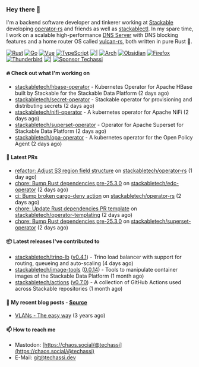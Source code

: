 ### Hey there 👋

I'm a backend software developer and tinkerer working at [Stackable][stackable] developing
[operator-rs][op-rs] and friends as well as [stackablectl][sctl]. In my spare time, I work
on a scalable high-performance [DNS Server][portal] with DNS blocking features and a home
router OS called [vulcan-rs][vulcan], both written in pure Rust 🦀.

[sctl]: https://github.com/stackabletech/stackable-cockpit
[op-rs]: https://github.com/stackabletech/operator-rs
[stackable]: https://github.com/stackabletech
[portal]: https://github.com/portal-rs/portal
[vulcan]: https://github.com/vulcan-rs

[![Rust](https://img.shields.io/badge/-Rust-141414?style=flat&logo=rust&logoColor=%23f97f39)](https://www.rust-lang.org/)
[![Go](https://img.shields.io/badge/-Go-141414?style=flat&logo=go&logoColor=%23f97f39)](https://go.dev/)
[![Vue](https://img.shields.io/badge/-Vue-141414?style=flat&logo=vuedotjs&logoColor=%23f97f39)](https://vuejs.org/)
[![TypeScript](https://img.shields.io/badge/-TypeScript-141414?style=flat&logo=typescript&logoColor=%23f97f39)](https://www.typescriptlang.org/)
![|](https://img.shields.io/badge/-%7C-141414?style=flat&logoColor=%23f97f39)
[![Arch](https://img.shields.io/badge/-Arch-141414?style=flat&logo=archlinux&logoColor=%23f97f39)](https://archlinux.org/)
[![Obsidian](https://img.shields.io/badge/-Obsidian-141414?style=flat&logo=obsidian&logoColor=%23f97f39)](https://obsidian.md/)
[![Firefox](https://img.shields.io/badge/-Firefox-141414?style=flat&logo=firefox&logoColor=%23f97f39)](https://www.mozilla.org/en-US/firefox/new/)
[![Thunderbird](https://img.shields.io/badge/-Thunderbird-141414?style=flat&logo=thunderbird&logoColor=%23f97f39)](https://www.thunderbird.net/en-US/)
![|](https://img.shields.io/badge/-%7C-141414?style=flat&logoColor=%23f97f39)
[![Sponsor Techassi](https://img.shields.io/badge/-Sponsor-141414?style=flat&logo=github&logoColor=%23f97f39)](https://github.com/sponsors/Techassi)

#### 🔥 Check out what I'm working on


- [stackabletech/hbase-operator](https://github.com/stackabletech/hbase-operator) - Kubernetes Operator for Apache HBase built by Stackable for the Stackable Data Platform (2 days ago)
- [stackabletech/secret-operator](https://github.com/stackabletech/secret-operator) - Stackable operator for provisioning and distributing secrets (2 days ago)
- [stackabletech/nifi-operator](https://github.com/stackabletech/nifi-operator) - A kubernetes operator for Apache NiFi (2 days ago)
- [stackabletech/superset-operator](https://github.com/stackabletech/superset-operator) - Operator for Apache Superset for Stackable Data Platform (2 days ago)
- [stackabletech/opa-operator](https://github.com/stackabletech/opa-operator) - A kubernetes operator for the Open Policy Agent (2 days ago)

#### 🧪 Latest PRs


- [refactor: Adjust S3 region field structure](https://github.com/stackabletech/operator-rs/pull/976) on [stackabletech/operator-rs](https://github.com/stackabletech/operator-rs) (1 day ago)
- [chore: Bump Rust dependencies pre-25.3.0](https://github.com/stackabletech/edc-operator/pull/156) on [stackabletech/edc-operator](https://github.com/stackabletech/edc-operator) (2 days ago)
- [ci: Bump broken cargo-deny action](https://github.com/stackabletech/operator-rs/pull/975) on [stackabletech/operator-rs](https://github.com/stackabletech/operator-rs) (2 days ago)
- [chore: Update Rust dependencies PR template](https://github.com/stackabletech/operator-templating/pull/487) on [stackabletech/operator-templating](https://github.com/stackabletech/operator-templating) (2 days ago)
- [chore: Bump Rust dependencies pre-25.3.0](https://github.com/stackabletech/superset-operator/pull/602) on [stackabletech/superset-operator](https://github.com/stackabletech/superset-operator) (2 days ago)

#### 📦 Latest releases I've contributed to


- [stackabletech/trino-lb](https://github.com/stackabletech/trino-lb/releases/tag/v0.4.1) ([v0.4.1](https://github.com/stackabletech/trino-lb/releases/tag/v0.4.1)) - Trino load balancer with support for routing, queueing and auto-scaling (4 days ago)
- [stackabletech/image-tools](https://github.com/stackabletech/image-tools/releases/tag/0.0.14) ([0.0.14](https://github.com/stackabletech/image-tools/releases/tag/0.0.14)) - Tools to manipulate container images of the Stackable Data Platform (1 month ago)
- [stackabletech/actions](https://github.com/stackabletech/actions/releases/tag/v0.7.0) ([v0.7.0](https://github.com/stackabletech/actions/releases/tag/v0.7.0)) - A collection of GitHub Actions used across Stackable repositories (1 month ago)

#### 📜 My recent blog posts - [Source](https://github.com/Techassi/page)


- [VLANs - The easy way](https://techassi.dev/posts/vlans-the-easy-way/) (3 years ago)

#### 📫 How to reach me

- Mastodon: [https://chaos.social/@techassi](https://chaos.social/@techassi)
- E-Mail: git@techassi.dev
